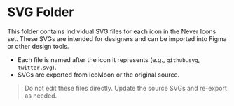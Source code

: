 # SVG Folder

This folder contains individual SVG files for each icon in the Never Icons set. These SVGs are intended for designers and can be imported into Figma or other design tools.

- Each file is named after the icon it represents (e.g., `github.svg`, `twitter.svg`).
- SVGs are exported from IcoMoon or the original source.

> Do not edit these files directly. Update the source SVGs and re-export as needed.
